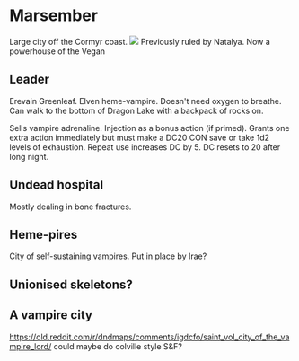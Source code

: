 # Marsember
Large city off the Cormyr coast.
![](marsember.jpg)
Previously ruled by Natalya. Now a powerhouse of the Vegan

## Leader
Erevain Greenleaf. Elven heme-vampire. Doesn't need oxygen to breathe. Can walk to the bottom of Dragon Lake with a backpack of rocks on.

Sells vampire adrenaline. Injection as a bonus action (if primed). Grants one extra action immediately but must make a DC20 CON save or take 1d2 levels of exhaustion. Repeat use increases DC by 5. DC resets to 20 after long night.

## Undead hospital
Mostly dealing in bone fractures.


## Heme-pires
City of self-sustaining vampires. Put in place by Irae?

## Unionised skeletons?

## A vampire city
https://old.reddit.com/r/dndmaps/comments/igdcfo/saint_vol_city_of_the_vampire_lord/
could maybe do colville style S&F?
